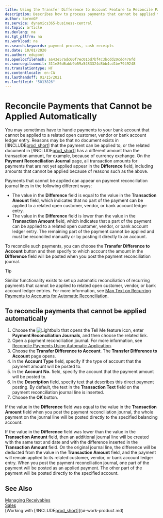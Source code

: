 ```yaml
---
title: Using the Transfer Difference to Account Feature to Reconcile Payments
description: Describes how to process payments that cannot be applied to a document, for example, when an exchange rate causes amounts to differ.
author: SorenGP
ms.service: dynamics365-business-central
ms.topic: article
ms.devlang: na
ms.tgt_pltfrm: na
ms.workload: na
ms.search.keywords: payment process, cash receipts
ms.date: 10/01/2020
ms.author: edupont
ms.openlocfilehash: aa43e57adc60f7ec01bd7bf4c3bcdd20cdd476fd
ms.sourcegitcommit: 311e86d6abb9b59a5483324d8bb4cd1be7949248
ms.translationtype: HT
ms.contentlocale: en-CA
ms.lasthandoff: 01/15/2021
ms.locfileid: "5013826"
---
```

# <a name="reconcile-payments-that-cannot-be-applied-automatically"></a>Reconcile Payments that Cannot be Applied Automatically
You may sometimes have to handle payments to your bank account that cannot be applied to a related open customer, vendor or bank account ledger entry. Reasons may be that no document exists in [!INCLUDE[prod_short](includes/prod_short.md)] that the payment can be applied to, or the related document in [!INCLUDE[prod_short](includes/prod_short.md)] has a different amount than the transaction amount, for example, because of currency exchange. On the **Payment Reconciliation Journal** page, all transaction amounts for payments that are not yet applied appear in the **Difference** field, including amounts that cannot be applied because of reasons such as the above.

Payments that cannot be applied can appear on payment reconciliation journal lines in the following different ways:

* The value in the **Difference** field is equal to the value in the **Transaction Amount** field, which indicates that no part of the payment can be applied to a related open customer, vendor, or bank account ledger entry.
* The value in the **Difference** field is lower than the value in the **Transaction Amount** field, which indicates that a part of the payment can be applied to a related open customer, vendor, or bank account ledger entry. The remaining part of the payment cannot be applied and must be reconciled manually or by posting it directly to an account.

To reconcile such payments, you can choose the **Transfer Difference to Account** button and then specify to which account the amount in the **Difference** field will be posted when you post the payment reconciliation journal.

> [!TIP]  
>   Similar functionality exists to set up automatic reconciliation of recurring payments that cannot be applied to related open customer, vendor, or bank account ledger entries. For more information, see [Map Text on Recurring Payments to Accounts for Automatic Reconciliation](receivables-how-map-text-recurring-payments-accounts-auto-reconcilliation.md).

## <a name="to-reconcile-payments-that-cannot-be-applied-automatically"></a>To reconcile payments that cannot be applied automatically
1. Choose the ![Lightbulb that opens the Tell Me feature](media/ui-search/search_small.png "Tell me what you want to do") icon, enter **Payment Reconciliation Journals**, and then choose the related link.
2. Open a payment reconciliation journal. For more information, see [Reconcile Payments Using Automatic Application](receivables-how-reconcile-payments-auto-application.md).
3. Choose the **Transfer Difference to Account**. The **Transfer Difference to Account** page opens.
4. In the **Account Type** field, specify if the type of account that the payment amount will be posted to.
5. In the **Account No.** field, specify the account that the payment amount will be posted to.
6. In the **Description** field, specify text that describes this direct payment posting. By default, the text in the **Transaction Text** field on the payment reconciliation journal line is inserted.
7. Choose the **OK** button.

If the value in the **Difference** field was equal to the value in the **Transaction Amount** field when you post the payment reconciliation journal, the whole payment on the journal line will be posted directly to the specified balancing account.

If the value in the **Difference** field was lower than the value in the **Transaction Amount** field, then an additional journal line will be created with the same text and date and with the difference inserted in the **Transaction Amount** field. On the original journal line, the difference will be deducted from the value in the **Transaction Amount** field, and the payment will remain applied to its related customer, vendor, or bank account ledger entry. When you post the payment reconciliation journal, one part of the payment will be posted as an applied payment. The other part of the payment will be posted directly to the specified account.

## <a name="see-also"></a>See Also
[Managing Receivables](receivables-manage-receivables.md)  
[Sales](sales-manage-sales.md)  
[Working with [!INCLUDE[prod_short](includes/prod_short.md)]](ui-work-product.md)

